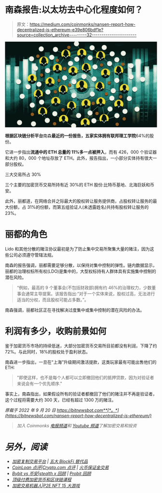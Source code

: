 # 南森报告:以太坊去中心化程度如何？

> 原文：<https://medium.com/coinmonks/nansen-report-how-decentralized-is-ethereum-e39e806bdf1e?source=collection_archive---------32----------------------->

![](img/3e0f0ffd3ddb1fecf3fc15e6e2fd567f.png)

**根据区块链分析平台**南森**最近的一份报告，五家实体拥有联邦理工学院**64%的股份。

它进一步指出**流通中的 ETH 总量的 11%多一点被押入**，而有 426，000 个验证器和大约 80，000 个地址存放了 ETH。此外，报告指出，一小部分实体持有很大一部分股权。

三大交易所占 30%

三个主要的加密货币交易所持有近 30%的 ETH 股份:比特币基地、北海巨妖和币安。

此外，丽都道，在网络合并之际最大的股权转让服务提供商，占股权转让服务的最大份额，占 31%的份额，而第五组验证人(未透露姓名)共持有股权转让服务的 23%。

# 丽都的角色

Lido 和其他分散的赌注协议最初是为了防止集中交易所聚集大量的赌注，因为这些公司必须遵守管辖法规。

南森的报告强调，丽都需要足够分散，以保持对集中控制的弹性。链内数据显示，丽都的治理权标所有权(LDO)是集中的，大型权标持有人群体具有实施集中控制的潜在风险。

> “例如，最高的 9 个董事会(不包括财政部)拥有约 46%的治理权力，少数董事会通常主导提案。该报告指出:“对于一个实体来说，股权过高，无法进行适当的分权，而且股权可能占多数。”。

南森强调，丽都社区正在寻找解决过度集中或集中控制的潜在风险的办法。

# 利润有多少，收购前景如何

鉴于加密货币市场的持续低迷，大部分加密货币交易所目前都没有利润，下降了约 72%。与此同时，18%的股权处于盈利状态。

南森进一步指出，一旦在“上海”升级期间激活提款，这类玩家最有可能出售他们的 ETH:

> "即使这样，也不是每个人都可以立即撤回他们的抵押贷款，因为对验证者来说会有一个优先顺序."

事实上，南森指出，如果假设所有的验证者都撤回了他们的赌注并不再是验证者，这个过程将需要大约 300 天，已经有超过 1300 万的赌注。

*原载于 2022 年 9 月 20 日 https://bitnewsbot.com**[*。*](https://bitnewsbot.com/nansen-report-how-decentralized-is-ethereum/)*

> *加入 Coinmonks [电报频道](https://t.me/coincodecap)和 [Youtube 频道](https://www.youtube.com/c/coinmonks/videos)了解加密交易和投资*

# *另外，阅读*

*   *[加密复制交易平台](/coinmonks/top-10-crypto-copy-trading-platforms-for-beginners-d0c37c7d698c) | [五大 BlockFi 替代品](https://coincodecap.com/blockfi-alternatives)*
*   *[CoinLoan 点评](https://coincodecap.com/coinloan-review)|[Crypto.com 点评](/coinmonks/crypto-com-review-f143dca1f74c) | [火币保证金交易](/coinmonks/huobi-margin-trading-b3b06cdc1519)*
*   *[Bybit vs 币安](https://coincodecap.com/bybit-binance-moonxbt)|[stealth x 回顾](/coinmonks/stealthex-review-396c67309988) | [Probit 回顾](https://coincodecap.com/probit-review)*
*   *[顶级付费加密货币和区块链课程](https://coincodecap.com/blockchain-courses)*
*   *[加密交易机器人](/coinmonks/crypto-trading-bot-c2ffce8acb2a)|[P2E NFT 15 大游戏](https://coincodecap.com/p2e-nft-games)*